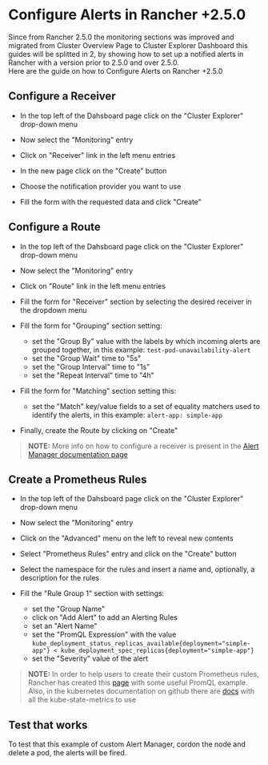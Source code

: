 # Configure Alerts in Rancher +2.5.0
Since from Rancher 2.5.0 the monitoring sections was improved and migrated from Cluster Overview Page to Cluster Explorer Dashboard this guides will be splitted in 2, by showing how to set up a notified alerts in Rancher with a version prior to 2.5.0 and over 2.5.0.  
Here are the guide on how to Configure Alerts on Rancher +2.5.0

## Configure a Receiver
- In the top left of the Dahsboard page click on the "Cluster Explorer" drop-down menu

- Now select the "Monitoring" entry

- Click on "Receiver" link in the left menu entries

- In the new page click on the "Create" button

- Choose the notification provider you want to use

- Fill the form with the requested data and click "Create"

## Configure a Route

- In the top left of the Dahsboard page click on the "Cluster Explorer" drop-down menu

- Now select the "Monitoring" entry

- Click on "Route" link in the left menu entries

- Fill the form for "Receiver" section by selecting the desired receiver in the dropdown menu

- Fill the form for "Grouping" section setting:
  - set the "Group By" value with the labels by which incoming alerts are grouped together, in this example: `test-pod-unavailability-alert`
  - set the "Group Wait" time to "5s"
  - set the "Group Interval" time to "1s"
  - set the "Repeat Interval" time to "4h"

- Fill the form for "Matching" section setting this:
  - set the "Match" key/value fields to a set of equality matchers used to identify the alerts, in this example: `alert-app: simple-app`

- Finally, create the Route by clicking on "Create"

> **NOTE:** More info on how to configure a receiver is present in the [Alert Manager documentation page](https://rancher.com/docs/rancher/v2.x/en/monitoring-alerting/v2.5/configuration/alertmanager/)

## Create a Prometheus Rules

- In the top left of the Dahsboard page click on the "Cluster Explorer" drop-down menu

- Now select the "Monitoring" entry

- Click on the "Advanced" menu on the left to reveal new contents

- Select "Prometheus Rules" entry and click on the "Create" button

- Select the namespace for the rules and insert a name and, optionally, a description for the rules

- Fill the "Rule Group 1" section with settings:
  - set the "Group Name"
  - click on "Add Alert" to add an Alerting Rules
  - set an "Alert Name"
  - set the "PromQL Expression" with the value `kube_deployment_status_replicas_available{deployment="simple-app"} < kube_deployment_spec_replicas{deployment="simple-app"}`
  - set the "Severity" value of the alert

> **NOTE:** In order to help users to create their custom Prometheus rules, Rancher has created this [page](https://rancher.com/docs/rancher/v2.x/en/monitoring-alerting/v2.5/configuration/expression/) with some useful PromQL example. Also, in the kubernetes documentation on github there are [docs](https://github.com/kubernetes/kube-state-metrics/tree/master/docs) with all the kube-state-metrics to use

## Test that works
To test that this example of custom Alert Manager, cordon the node and delete a pod, the alerts will be fired.
